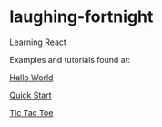 # laughing-fortnight
Learning React

Examples and tutorials found at:

[Hello World](https://facebook.github.io/react/docs/hello-world.html)

[Quick Start](https://facebook.github.io/react/docs/installation.html)

[Tic Tac Toe](https://facebook.github.io/react/tutorial/tutorial.html)
